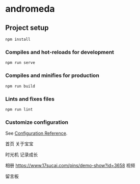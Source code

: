 # andromeda

## Project setup
```
npm install
```

### Compiles and hot-reloads for development
```
npm run serve
```

### Compiles and minifies for production
```
npm run build
```

### Lints and fixes files
```
npm run lint
```

### Customize configuration
See [Configuration Reference](https://cli.vuejs.org/config/).





首页
 关于宝宝
 
时光机
 记录成长
 
相册
 https://www.17sucai.com/pins/demo-show?id=3658
视频

留言板


